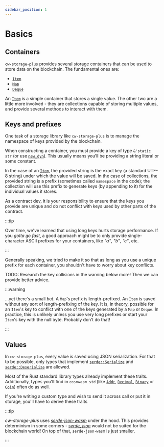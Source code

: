 ```yaml
---
sidebar_position: 1
---
```


# Basics

## Containers

`cw-storage-plus` provides several storage containers that can be used to store data on the
blockchain. The fundamental ones are:

- [`Item`](containers/item)
- [`Map`](containers/map)
- [`Deque`](containers/deque)

An [`Item`](containers/item) is a simple container that stores a single value. The other two are a
little more involved - they are collections capable of storing multiple values, and provide several
methods to interact with them.

## Keys and prefixes

One task of a storage library like `cw-storage-plus` is to manage the namespace of keys provided by
the blockchain.

When constructing a container, you must provide a key of type `&'static str` (or use
[`new_dyn`](https://docs.rs/cw-storage-plus/latest/cw_storage_plus/struct.Item.html#method.new_dyn)).
This usually means you'll be providing a string literal or some constant.

In the case of an [`Item`](containers/item), the provided string is the exact key (a standard UTF-8
string) under which the value will be saved. In the case of collections, the provided string is a
prefix (sometimes called `namespace` in the code); the collection will use this prefix to generate
keys (by appending to it) for the individual values it stores.

As a contract dev, it is your responsibility to ensure that the keys you provide are unique and do
not conflict with keys used by other parts of the contract.

:::tip

Over time, we've learned that using long keys hurts storage performance. If you _gotta go fast_, a
good approach might be to only provide single-character ASCII prefixes for your containers, like
_"a"_, _"b"_, _"c"_, etc.

:::

Generally speaking, we tried to make it so that as long as you use a unique prefix for each
container, you shouldn't have to worry about key conflicts.

TODO: Research the key collisions in the warning below more! Then we can provide better advice.

:::warning

...yet there's a small _but_. A `Map`'s prefix is length-prefixed. An `Item` is saved without any
sort of length-prefixing of the key. It is, in theory, possible for an `Item`'s key to conflict
with one of the keys generated by a `Map` or `Deque`. In practice, this is unlikely unless you use
very long prefixes or start your `Item`'s key with the null byte. Probably don't do that!

:::

## Values

In `cw-storage-plus`, every value is saved using JSON serialization. For that to be possible, only
types that implement [`serde::Serialize`](https://docs.rs/serde/1.0.201/serde/trait.Serialize.html)
and [`serde::Deserialize`](https://docs.rs/serde/1.0.201/serde/trait.Deserialize.html) are allowed.

Most of the Rust standard library types already implement these traits. Additionally, types you'll
find in `cosmwasm_std` (like
[`Addr`](https://docs.rs/cosmwasm-std/2.0.3/cosmwasm_std/struct.Addr.html),
[`Decimal`](https://docs.rs/cosmwasm-std/2.0.3/cosmwasm_std/struct.Decimal.html),
[`Binary`](https://docs.rs/cosmwasm-std/2.0.3/cosmwasm_std/struct.Binary.html) or
[`Coin`](https://docs.rs/cosmwasm-std/2.0.3/cosmwasm_std/struct.Coin.html)) often do as well.

If you're writing a custom type and wish to send it across call or put it in storage, you'll have to
derive these traits.

:::tip

*cw-storage-plus* uses [*serde-json-wasm*](https://github.com/CosmWasm/serde-json-wasm) under the hood.
This provides determinism in some corners - [*serde_json*](https://github.com/serde-rs/json)
would not be suited for the blockchain world! On top of that, `serde-json-wasm` is just smaller.

:::

